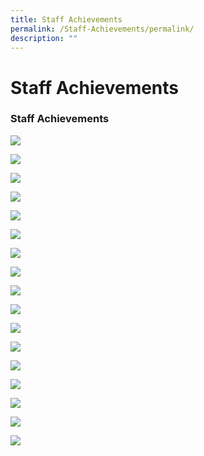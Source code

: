 ```yaml
---
title: Staff Achievements
permalink: /Staff-Achievements/permalink/
description: ""
---
```

Staff Achievements
==================

### Staff Achievements

![](/images/Mr%20Lee.png)

![](/images/MdmTan.png)

![](/images/MrLee2.png)

![](/images/MrJohari.png)

![](/images/MsChua.png)

![](/images/MrFok.png)

![](/images/MdmBeverley.png)

![](/images/MrsYvonne.png)

![](/images/Staff.png)

![](/images/Staff2.png)

![](/images/Staff3.png)

![](/images/Staff4.png)

![](/images/Staff5.png)

![](/images/Staff6.png)

![](/images/Staff7.png)

![](/images/Staff8.png)

![](/images/Staff9.png)